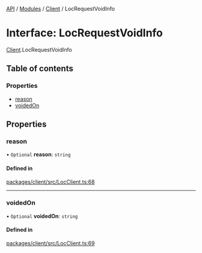 [API](../API.md) / [Modules](../modules.md) / [Client](../modules/Client.md) / LocRequestVoidInfo

# Interface: LocRequestVoidInfo

[Client](../modules/Client.md).LocRequestVoidInfo

## Table of contents

### Properties

- [reason](Client.LocRequestVoidInfo.md#reason)
- [voidedOn](Client.LocRequestVoidInfo.md#voidedon)

## Properties

### reason

• `Optional` **reason**: `string`

#### Defined in

[packages/client/src/LocClient.ts:68](https://github.com/logion-network/logion-api/blob/main/packages/client/src/LocClient.ts#L68)

___

### voidedOn

• `Optional` **voidedOn**: `string`

#### Defined in

[packages/client/src/LocClient.ts:69](https://github.com/logion-network/logion-api/blob/main/packages/client/src/LocClient.ts#L69)
